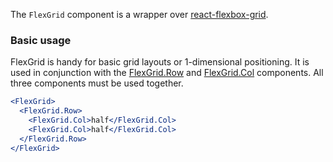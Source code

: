 The `FlexGrid` component is a wrapper over [react-flexbox-grid](https://github.com/roylee0704/react-flexbox-grid). 

### Basic usage

FlexGrid is handy for basic grid layouts or 1-dimensional positioning. It is used
in conjunction with the [FlexGrid.Row](#row) and [FlexGrid.Col](#col) components. All three components must be
used together.

```jsx
<FlexGrid>
  <FlexGrid.Row>
    <FlexGrid.Col>half</FlexGrid.Col>
    <FlexGrid.Col>half</FlexGrid.Col>
  </FlexGrid.Row>
</FlexGrid>
```
